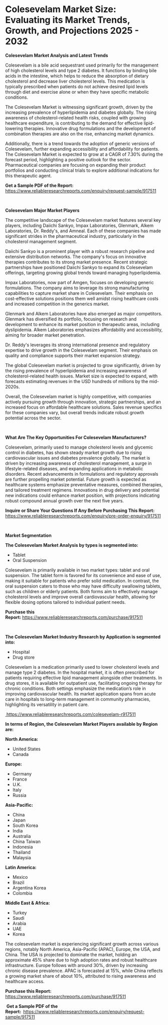 <p><h1>Colesevelam Market Size: Evaluating its Market Trends, Growth, and Projections 2025 - 2032</h1></p><p><strong>Colesevelam Market Analysis and Latest Trends</strong></p>
<p><p>Colesevelam is a bile acid sequestrant used primarily for the management of high cholesterol levels and type 2 diabetes. It functions by binding bile acids in the intestine, which helps to reduce the absorption of dietary cholesterol and decrease liver cholesterol levels. This medication is typically prescribed when patients do not achieve desired lipid levels through diet and exercise alone or when they have specific metabolic conditions.</p><p>The Colesevelam Market is witnessing significant growth, driven by the increasing prevalence of hyperlipidemia and diabetes globally. The rising awareness of cholesterol-related health risks, coupled with growing healthcare expenditure, is contributing to the demand for effective lipid-lowering therapies. Innovative drug formulations and the development of combination therapies are also on the rise, enhancing market dynamics.</p><p>Additionally, there is a trend towards the adoption of generic versions of Colesevelam, further expanding accessibility and affordability for patients. The Colesevelam Market is expected to grow at a CAGR of 7.30% during the forecast period, highlighting a positive outlook for the sector. Pharmaceutical companies are focusing on expanding their product portfolios and conducting clinical trials to explore additional indications for this therapeutic agent.</p></p>
<p><strong>Get a Sample PDF of the Report:&nbsp;</strong> <a href="https://www.reliableresearchreports.com/enquiry/request-sample/917511?utm_campaign=2753&utm_medium=2&utm_source=Github&utm_content=ia&utm_term=16042025&utm_id=colesevelam">https://www.reliableresearchreports.com/enquiry/request-sample/917511</a></p>
<p>&nbsp;</p>
<p><strong>Colesevelam Major Market Players</strong></p>
<p><p>The competitive landscape of the Colesevelam market features several key players, including Daiichi Sankyo, Impax Laboratories, Glenmark, Alkem Laboratories, Dr. Reddy's, and Amneal. Each of these companies has made significant strides in the pharmaceutical industry, particularly in the cholesterol management segment.</p><p>Daiichi Sankyo is a prominent player with a robust research pipeline and extensive distribution networks. The company's focus on innovative therapies contributes to its strong market presence. Recent strategic partnerships have positioned Daiichi Sankyo to expand its Colesevelam offerings, targeting growing global trends toward managing hyperlipidemia.</p><p>Impax Laboratories, now part of Amgen, focuses on developing generic formulations. The company aims to leverage its strong manufacturing capabilities to capture market share in Colesevelam. Their emphasis on cost-effective solutions positions them well amidst rising healthcare costs and increased competition in the generics market.</p><p>Glenmark and Alkem Laboratories have also emerged as major competitors. Glenmark has diversified its portfolio, focusing on research and development to enhance its market position in therapeutic areas, including dyslipidemia. Alkem Laboratories emphasizes affordability and accessibility, aiming for broader market penetration.</p><p>Dr. Reddy's leverages its strong international presence and regulatory expertise to drive growth in the Colesevelam segment. Their emphasis on quality and compliance supports their market expansion strategy.</p><p>The global Colesevelam market is projected to grow significantly, driven by the rising prevalence of hyperlipidemia and increasing awareness of cholesterol-related health issues. Market size is expected to expand, with forecasts estimating revenues in the USD hundreds of millions by the mid-2020s.</p><p>Overall, the Colesevelam market is highly competitive, with companies actively pursuing growth through innovation, strategic partnerships, and an increased focus on affordable healthcare solutions. Sales revenue specifics for these companies vary, but overall trends indicate robust growth potential across the sector.</p></p>
<p>&nbsp;</p>
<p><strong>What Are The Key Opportunities For Colesevelam Manufacturers?</strong></p>
<p><p>Colesevelam, primarily used to manage cholesterol levels and glycemic control in diabetes, has shown steady market growth due to rising cardiovascular issues and diabetes prevalence globally. The market is driven by increasing awareness of cholesterol management, a surge in lifestyle-related diseases, and expanding applications in metabolic disorders. Recent advancements in formulations and regulatory approvals are further propelling market potential. Future growth is expected as healthcare systems emphasize preventative measures, combined therapies, and tailored treatment regimens. Innovations in drug delivery and potential new indications could enhance market position, with projections indicating robust compound annual growth over the next five years.</p></p>
<p><strong>Inquire or Share Your Questions If Any Before Purchasing This Report:</strong> <a href="https://www.reliableresearchreports.com/enquiry/pre-order-enquiry/917511?utm_campaign=2753&utm_medium=2&utm_source=Github&utm_content=ia&utm_term=16042025&utm_id=colesevelam">https://www.reliableresearchreports.com/enquiry/pre-order-enquiry/917511</a></p>
<p>&nbsp;</p>
<p><strong>Market Segmentation</strong></p>
<p><strong>The Colesevelam Market Analysis by types is segmented into:</strong></p>
<p><ul><li>Tablet</li><li>Oral Suspension</li></ul></p>
<p><p>Colesevelam is primarily available in two market types: tablet and oral suspension. The tablet form is favored for its convenience and ease of use, making it suitable for patients who prefer solid medication. In contrast, the oral suspension caters to those who may have difficulty swallowing tablets, such as children or elderly patients. Both forms aim to effectively manage cholesterol levels and improve overall cardiovascular health, allowing for flexible dosing options tailored to individual patient needs.</p></p>
<p><strong>Purchase this Report:&nbsp;</strong><a href="https://www.reliableresearchreports.com/purchase/917511?utm_campaign=2753&utm_medium=2&utm_source=Github&utm_content=ia&utm_term=16042025&utm_id=colesevelam">https://www.reliableresearchreports.com/purchase/917511</a></p>
<p>&nbsp;</p>
<p><strong>The Colesevelam Market Industry Research by Application is segmented into:</strong></p>
<p><ul><li>Hospital</li><li>Drug store</li></ul></p>
<p><p>Colesevelam is a medication primarily used to lower cholesterol levels and manage type 2 diabetes. In the hospital market, it is often prescribed for patients requiring effective lipid management alongside other treatments. In drug stores, it is available for outpatient use, facilitating ongoing therapy for chronic conditions. Both settings emphasize the medication’s role in improving cardiovascular health. Its market application spans from acute care in hospitals to long-term management in community pharmacies, highlighting its versatility in patient care.</p></p>
<p><a href="https://www.reliableresearchreports.com/colesevelam-r917511?utm_campaign=2753&utm_medium=2&utm_source=Github&utm_content=ia&utm_term=16042025&utm_id=colesevelam">&nbsp;https://www.reliableresearchreports.com/colesevelam-r917511</a></p>
<p><strong>In terms of Region, the Colesevelam Market Players available by Region are:</strong></p>
<p>
    <p> <strong> North America: </strong>
        <ul>
            <li>United States</li>
            <li>Canada</li>
        </ul>
        </p> 
    <p> <strong> Europe: </strong>
        <ul>
            <li>Germany</li>
            <li>France</li>
            <li>U.K.</li>
            <li>Italy</li>
            <li>Russia</li>
        </ul>
        </p> 
    <p> <strong> Asia-Pacific: </strong>
        <ul>
            <li>China</li>
            <li>Japan</li>
            <li>South Korea</li>
            <li>India</li>
            <li>Australia</li>
            <li>China Taiwan</li>
            <li>Indonesia</li>
            <li>Thailand</li>
            <li>Malaysia</li>
        </ul>
        </p> 
    <p> <strong> Latin America: </strong>
        <ul>
            <li>Mexico</li>
            <li>Brazil</li>
            <li>Argentina Korea</li>
            <li>Colombia</li>
        </ul>
        </p> 
    <p> <strong> Middle East & Africa: </strong>
        <ul>
            <li>Turkey</li>
            <li>Saudi</li>
            <li>Arabia</li>
            <li>UAE</li>
            <li>Korea</li>
        </ul>
    </p>
    </p>
<p><p>The colesevelam market is experiencing significant growth across various regions, notably North America, Asia-Pacific (APAC), Europe, the USA, and China. The USA is projected to dominate the market, holding an approximate 45% share due to high adoption rates and robust healthcare infrastructure. Europe follows with around 30%, driven by increasing chronic disease prevalence. APAC is forecasted at 15%, while China reflects a growing market share of about 10%, attributed to rising awareness and healthcare access.</p></p>
<p><strong>Purchase this Report: </strong><a href="https://www.reliableresearchreports.com/purchase/917511?utm_campaign=2753&utm_medium=2&utm_source=Github&utm_content=ia&utm_term=16042025&utm_id=colesevelam">https://www.reliableresearchreports.com/purchase/917511</a></p>
<p>&nbsp;<strong>Get a Sample PDF of the Report:&nbsp;&nbsp;</strong><a href="https://www.reliableresearchreports.com/enquiry/request-sample/917511?utm_campaign=2753&utm_medium=2&utm_source=Github&utm_content=ia&utm_term=16042025&utm_id=colesevelam">https://www.reliableresearchreports.com/enquiry/request-sample/917511</a></p>
<p><strong></strong></p>
<p><p></p><p></p><p></p></p>
